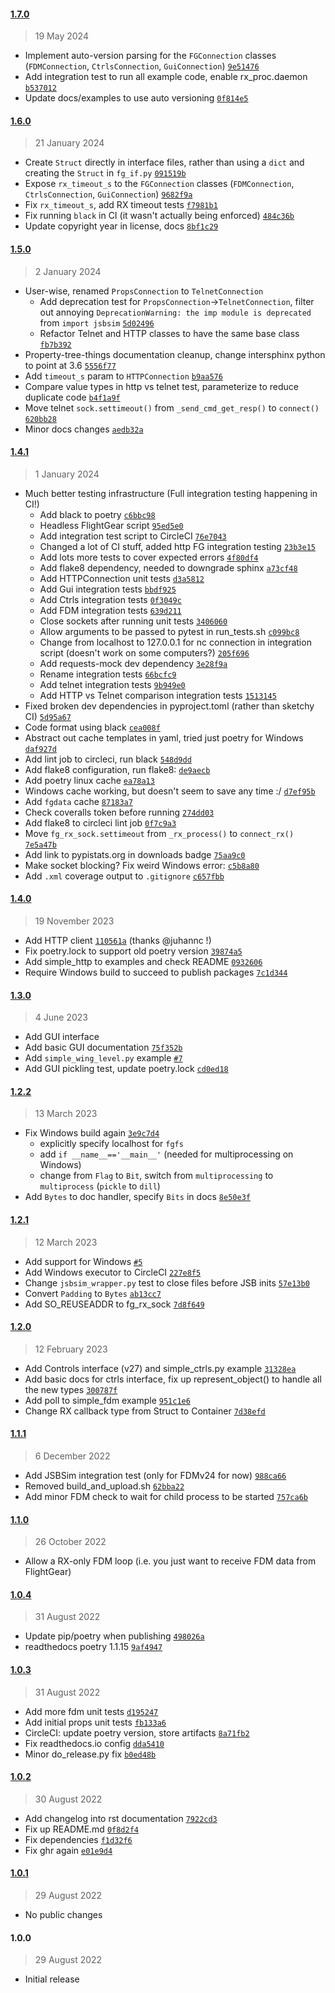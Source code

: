 #### [1.7.0](https://github.com/julianneswinoga/flightgear-python/compare/1.6.0...1.7.0)

> 19 May 2024

- Implement auto-version parsing for the `FGConnection` classes (`FDMConnection`, `CtrlsConnection`, `GuiConnection`) [`9e51476`](https://github.com/julianneswinoga/flightgear-python/commit/9e514762660b74352a6b088beb8f8c93b1ce1a23)
- Add integration test to run all example code, enable rx_proc.daemon [`b537012`](https://github.com/julianneswinoga/flightgear-python/commit/b53701278193906e0005721c2663e8861fec7cc1)
- Update docs/examples to use auto versioning [`0f814e5`](https://github.com/julianneswinoga/flightgear-python/commit/0f814e59618cd9c8a08b74ee557ada761034ef25)

#### [1.6.0](https://github.com/julianneswinoga/flightgear-python/compare/1.5.0...1.6.0)

> 21 January 2024

- Create `Struct` directly in interface files, rather than using a `dict` and creating the `Struct` in `fg_if.py` [`091519b`](https://github.com/julianneswinoga/flightgear-python/commit/091519b21a4b8e02e6002ac053400a49d156a153)
- Expose `rx_timeout_s` to the `FGConnection` classes (`FDMConnection`, `CtrlsConnection`, `GuiConnection`) [`9682f9a`](https://github.com/julianneswinoga/flightgear-python/commit/9682f9af298eb2740604e304b116fe9818bae75e)
- Fix `rx_timeout_s`, add RX timeout tests [`f7981b1`](https://github.com/julianneswinoga/flightgear-python/commit/f7981b180f5791d4d489956417c359db7662807c)
- Fix running `black` in CI (it wasn't actually being enforced) [`484c36b`](https://github.com/julianneswinoga/flightgear-python/commit/484c36b93f9956c295e6f3ec684447764b0b1586)
- Update copyright year in license, docs [`8bf1c29`](https://github.com/julianneswinoga/flightgear-python/commit/8bf1c2913bf9bfb6caf6b6fda31cdc368bf69abb)

#### [1.5.0](https://github.com/julianneswinoga/flightgear-python/compare/1.4.1...1.5.0)

> 2 January 2024

- User-wise, renamed `PropsConnection` to `TelnetConnection`
  - Add deprecation test for `PropsConnection`->`TelnetConnection`, filter out annoying `DeprecationWarning: the imp module is deprecated` from `import jsbsim` [`5d02496`](https://github.com/julianneswinoga/flightgear-python/commit/5d024964bcaa9d68b530778cd576302dc4680474)
  - Refactor Telnet and HTTP classes to have the same base class [`fb7b392`](https://github.com/julianneswinoga/flightgear-python/commit/fb7b392b2881e36230e5400d0dc1ab9d4be0b1a3)
- Property-tree-things documentation cleanup, change intersphinx python to point at 3.6 [`5556f77`](https://github.com/julianneswinoga/flightgear-python/commit/5556f7740a005e5548f8e3c6b5c965a4596356a6)
- Add `timeout_s` param to `HTTPConnection` [`b9aa576`](https://github.com/julianneswinoga/flightgear-python/commit/b9aa576dea440a1c99caa72f6ac42fdaa21bafae)
- Compare value types in http vs telnet test, parameterize to reduce duplicate code [`b4f1a9f`](https://github.com/julianneswinoga/flightgear-python/commit/b4f1a9f24432c075030e3e900f92c9e1ad674385)
- Move telnet `sock.settimeout()` from `_send_cmd_get_resp()` to `connect()` [`620bb28`](https://github.com/julianneswinoga/flightgear-python/commit/620bb28e62473a2b3d0675eade6f181a85f06dd6)
- Minor docs changes [`aedb32a`](https://github.com/julianneswinoga/flightgear-python/commit/aedb32a80954942899a27cb3c982d1dff472ff22)

#### [1.4.1](https://github.com/julianneswinoga/flightgear-python/compare/1.4.0...1.4.1)

> 1 January 2024

- Much better testing infrastructure (Full integration testing happening in CI!)
  - Add black to poetry [`c6bbc98`](https://github.com/julianneswinoga/flightgear-python/commit/c6bbc98832fff03a7ba91550bd2989a6a0d8631f)
  - Headless FlightGear script [`95ed5e0`](https://github.com/julianneswinoga/flightgear-python/commit/95ed5e0dcfeac8846cebdaf8931ecd4aaa192258)
  - Add integration test script to CircleCI [`76e7043`](https://github.com/julianneswinoga/flightgear-python/commit/76e7043870f8a42ffb66f8fa51eb9c7c417656b4)
  - Changed a lot of CI stuff, added http FG integration testing [`23b3e15`](https://github.com/julianneswinoga/flightgear-python/commit/23b3e15f4554478931b1a885d218213b726bfaf3)
  - Add lots more tests to cover expected errors [`4f80df4`](https://github.com/julianneswinoga/flightgear-python/commit/4f80df4f1c9bcf8bb9095b75d0ed939f3de061ff)
  - Add flake8 dependency, needed to downgrade sphinx [`a73cf48`](https://github.com/julianneswinoga/flightgear-python/commit/a73cf48d9d0a6b5fcc792e64f212b7e21dffe707)
  - Add HTTPConnection unit tests [`d3a5812`](https://github.com/julianneswinoga/flightgear-python/commit/d3a581226c93750f139bf7f881c45bc9454a22c7)
  - Add Gui integration tests [`bbdf925`](https://github.com/julianneswinoga/flightgear-python/commit/bbdf9257f15c564e6313f2761d2e1e549283ffb8)
  - Add Ctrls integration tests [`0f3049c`](https://github.com/julianneswinoga/flightgear-python/commit/0f3049cd9df633f360f0021dc7aff6dbe0e5ca13)
  - Add FDM integration tests [`639d211`](https://github.com/julianneswinoga/flightgear-python/commit/639d211289c1f85cfd1c72207a0c1281b7209326)
  - Close sockets after running unit tests [`3406060`](https://github.com/julianneswinoga/flightgear-python/commit/34060606be82a193591369341d17c42c582c39a8)
  - Allow arguments to be passed to pytest in run_tests.sh [`c099bc8`](https://github.com/julianneswinoga/flightgear-python/commit/c099bc8ca62338a00a15c2eabdd515aa72f5b9cd)
  - Change from localhost to 127.0.0.1 for nc connection in integration script (doesn't work on some computers?) [`205f696`](https://github.com/julianneswinoga/flightgear-python/commit/205f6960513acd98b76172ca8eb2aee40f72b8dc)
  - Add requests-mock dev dependency [`3e28f9a`](https://github.com/julianneswinoga/flightgear-python/commit/3e28f9a52177fd5b124959b973267ca9b771784d)
  - Rename integration tests [`66bcfc9`](https://github.com/julianneswinoga/flightgear-python/commit/66bcfc9ed505f9af10a56c6ae07171db92c098d4)
  - Add telnet integration tests [`9b949e0`](https://github.com/julianneswinoga/flightgear-python/commit/9b949e0c71b208a22b2aaf97913524c273de11c0)
  - Add HTTP vs Telnet comparison integration tests [`1513145`](https://github.com/julianneswinoga/flightgear-python/commit/15131454f3117b6d49272c9ad5f68942d5428608)
- Fixed broken dev dependencies in pyproject.toml (rather than sketchy CI) [`5d95a67`](https://github.com/julianneswinoga/flightgear-python/commit/5d95a67ca479458da4bb175706ccbf0ede4f93e0)
- Code format using black [`cea008f`](https://github.com/julianneswinoga/flightgear-python/commit/cea008fd415173f9a19f0787d871ac30eb2aafee)
- Abstract out cache templates in yaml, tried just poetry for Windows [`daf927d`](https://github.com/julianneswinoga/flightgear-python/commit/daf927dc6555aef5dc61e3ff09169eece31f237d)
- Add lint job to circleci, run black [`548d9dd`](https://github.com/julianneswinoga/flightgear-python/commit/548d9ddc38276b3ce547aee3253316ff3bac8129)
- Add flake8 configuration, run flake8: [`de9aecb`](https://github.com/julianneswinoga/flightgear-python/commit/de9aecb81afd6f9a83d4bcb6b2cf0cb25931334a)
- Add poetry linux cache [`ea78a13`](https://github.com/julianneswinoga/flightgear-python/commit/ea78a1311c8dac80517c305e31a13252018d5246)
- Windows cache working, but doesn't seem to save any time :/ [`d7ef95b`](https://github.com/julianneswinoga/flightgear-python/commit/d7ef95b0a5cea1eb983bfb985e4481314bea10b4)
- Add `fgdata` cache [`87183a7`](https://github.com/julianneswinoga/flightgear-python/commit/87183a727d2f0a5244c29d3bc2d7e0f339578240)
- Check coveralls token before running [`274dd03`](https://github.com/julianneswinoga/flightgear-python/commit/274dd03d242374928f62921aebf1d72acc029832)
- Add flake8 to circleci lint job [`0f7c9a3`](https://github.com/julianneswinoga/flightgear-python/commit/0f7c9a3338465c5d9ff587130531fe7c76570feb)
- Move `fg_rx_sock.settimeout` from `_rx_process()` to `connect_rx()` [`7e5a47b`](https://github.com/julianneswinoga/flightgear-python/commit/7e5a47bcf06c14afb2ed8b8faa0820280575c8cc)
- Add link to pypistats.org in downloads badge [`75aa9c0`](https://github.com/julianneswinoga/flightgear-python/commit/75aa9c0796b1abf3b24ae98dae955b041a92674c)
- Make socket blocking? Fix weird Windows error: [`c5b8a80`](https://github.com/julianneswinoga/flightgear-python/commit/c5b8a80d8213c0ba2ac03458ce02bc2f83714e53)
- Add `.xml` coverage output to `.gitignore` [`c657fbb`](https://github.com/julianneswinoga/flightgear-python/commit/c657fbb3a29380703b80bb447180be07d560b186)

#### [1.4.0](https://github.com/julianneswinoga/flightgear-python/compare/1.3.0...1.4.0)

> 19 November 2023

- Add HTTP client [`110561a`](https://github.com/julianneswinoga/flightgear-python/commit/110561aaa108d713e8348e0583e74e72c3fb96e6) (thanks @juhannc !)
- Fix poetry.lock to support old poetry version [`39874a5`](https://github.com/julianneswinoga/flightgear-python/commit/39874a58ca3909e25d45bfadd7fcd5e86d8c146c)
- Add simple_http to examples and check README [`0932606`](https://github.com/julianneswinoga/flightgear-python/commit/09326066585f640b1dbc52d899afd599ba2e0db4)
- Require Windows build to succeed to publish packages [`7c1d344`](https://github.com/julianneswinoga/flightgear-python/commit/7c1d344f967a96c2350582c3fe371c43e2418106)

#### [1.3.0](https://github.com/julianneswinoga/flightgear-python/compare/1.2.2...1.3.0)

> 4 June 2023

- Add GUI interface
- Add basic GUI documentation [`75f352b`](https://github.com/julianneswinoga/flightgear-python/commit/75f352b60800e5a0c639367cb4b284f9529a5bff)
- Add `simple_wing_level.py` example [`#7`](https://github.com/julianneswinoga/flightgear-python/pull/7)
- Add GUI pickling test, update poetry.lock [`cd0ed18`](https://github.com/julianneswinoga/flightgear-python/commit/cd0ed185ddf6e76118d8cb212d1983e29031b30d)

#### [1.2.2](https://github.com/julianneswinoga/flightgear-python/compare/1.2.1...1.2.2)

> 13 March 2023

- Fix Windows build again [`3e9c7d4`](https://github.com/julianneswinoga/flightgear-python/commit/3e9c7d461f24d2ccdf566fea95de6f97ad85309c)
  - explicitly specify localhost for `fgfs`
  - add `if __name__=='__main__'` (needed for multiprocessing on Windows)
  - change from `Flag` to `Bit`, switch from `multiprocessing` to `multiprocess` (`pickle` to `dill`)
- Add `Bytes` to doc handler, specify `Bits` in docs [`8e50e3f`](https://github.com/julianneswinoga/flightgear-python/commit/8e50e3f202135a73e976361db0714fb4dd4968ab)

#### [1.2.1](https://github.com/julianneswinoga/flightgear-python/compare/1.2.0...1.2.1)

> 12 March 2023

- Add support for Windows [`#5`](https://github.com/julianneswinoga/flightgear-python/pull/5)
- Add Windows executor to CircleCI [`227e8f5`](https://github.com/julianneswinoga/flightgear-python/commit/227e8f563807aa57dedf8fe09f98f91603b95afc)
- Change `jsbsim_wrapper.py` test to close files before JSB inits [`57e13b0`](https://github.com/julianneswinoga/flightgear-python/commit/57e13b0ce6072744a3dea7aa40aa3d106d05443e)
- Convert `Padding` to `Bytes` [`ab13cc7`](https://github.com/julianneswinoga/flightgear-python/commit/ab13cc75cb0debeb7f2dedc77d532436cf9f8bdc)
- Add SO_REUSEADDR to fg_rx_sock [`7d8f649`](https://github.com/julianneswinoga/flightgear-python/commit/7d8f649b7cb3e06128fa86b27fbdd01449f90a58)

#### [1.2.0](https://github.com/julianneswinoga/flightgear-python/compare/1.1.1...1.2.0)

> 12 February 2023

- Add Controls interface (v27) and simple_ctrls.py example [`31328ea`](https://github.com/julianneswinoga/flightgear-python/commit/31328eacea1f5a3eb4307fdeea8c9bd488acc91b)
- Add basic docs for ctrls interface, fix up represent_object() to handle all the new types [`300787f`](https://github.com/julianneswinoga/flightgear-python/commit/300787f63fd88929541d2065c5663656afe41f8f)
- Add poll to simple_fdm example [`951c1e6`](https://github.com/julianneswinoga/flightgear-python/commit/951c1e6b8168be75e2f06631d8f451f02ef0138a)
- Change RX callback type from Struct to Container [`7d38efd`](https://github.com/julianneswinoga/flightgear-python/commit/7d38efd7c6444a4203e5caf1884b2318434b5567)

#### [1.1.1](https://github.com/julianneswinoga/flightgear-python/compare/1.1.0...1.1.1)

> 6 December 2022

- Add JSBSim integration test (only for FDMv24 for now) [`988ca66`](https://github.com/julianneswinoga/flightgear-python/commit/988ca66ca2572fa10078595c418500c231e568d5)
- Removed build_and_upload.sh [`62bba22`](https://github.com/julianneswinoga/flightgear-python/commit/62bba22a01d98cd634f6e24ffba63e238c2f5fe3)
- Add minor FDM check to wait for child process to be started [`757ca6b`](https://github.com/julianneswinoga/flightgear-python/commit/757ca6b6a9e0b95c41e20e79f3af37510ff4f7d4)

#### [1.1.0](https://github.com/julianneswinoga/flightgear-python/compare/1.0.4...1.1.0)

> 26 October 2022

- Allow a RX-only FDM loop (i.e. you just want to receive FDM data from FlightGear)

#### [1.0.4](https://github.com/julianneswinoga/flightgear-python/compare/1.0.3...1.0.4)

> 31 August 2022

- Update pip/poetry when publishing [`498026a`](https://github.com/julianneswinoga/flightgear-python/commit/498026a180577dd6aef09b2ab195415ad2242a00)
- readthedocs poetry 1.1.15 [`9af4947`](https://github.com/julianneswinoga/flightgear-python/commit/9af4947943691c43aa8930d04df2989ba4c4784b)

#### [1.0.3](https://github.com/julianneswinoga/flightgear-python/compare/1.0.2...1.0.3)

> 31 August 2022

- Add more fdm unit tests [`d195247`](https://github.com/julianneswinoga/flightgear-python/commit/d19524757e6bbc943e0f1b9b69464fb8207e39cf)
- Add initial props unit tests [`fb133a6`](https://github.com/julianneswinoga/flightgear-python/commit/fb133a606b2fc478afa885ee51fe090a7536d920)
- CircleCI: update poetry version, store artifacts [`8a71fb2`](https://github.com/julianneswinoga/flightgear-python/commit/8a71fb29acf1b37140e9c9e759b4a21071aca0d0)
- Fix readthedocs.io config [`dda5410`](https://github.com/julianneswinoga/flightgear-python/commit/dda5410bf8269ea7c8ea209f6b282a83b43c4480)
- Minor do_release.py fix [`b0ed48b`](https://github.com/julianneswinoga/flightgear-python/commit/b0ed48b83cf945c41bf6cf45ff8619e253c50a2f)

#### [1.0.2](https://github.com/julianneswinoga/flightgear-python/compare/1.0.1...1.0.2)

> 30 August 2022

- Add changelog into rst documentation [`7922cd3`](https://github.com/julianneswinoga/flightgear-python/commit/7922cd30943cdf9c7148cf913737a6c1ac3b36fc)
- Fix up README.md [`0f8d2f4`](https://github.com/julianneswinoga/flightgear-python/commit/0f8d2f4a5d07592bfe216d7b48c292a0cd226a0d)
- Fix dependencies [`f1d32f6`](https://github.com/julianneswinoga/flightgear-python/commit/f1d32f6643dacc75725752118d86507eefa029f8)
- Fix ghr again [`e01e9d4`](https://github.com/julianneswinoga/flightgear-python/commit/e01e9d4fa97b581644a14b09008e3f5b631d27dc)

#### [1.0.1](https://github.com/julianneswinoga/flightgear-python/compare/1.0.0...1.0.1)

> 29 August 2022

- No public changes

#### 1.0.0

> 29 August 2022

- Initial release
